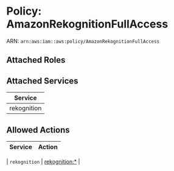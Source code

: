 # Policy: AmazonRekognitionFullAccess

ARN: `arn:aws:iam::aws:policy/AmazonRekognitionFullAccess`

## Attached Roles

## Attached Services

| Service |
|---------|
| rekognition |

## Allowed Actions

| Service | Action |
|:-------:|--------|

| `rekognition` | [rekognition:*](../actions.md#rekognition:all) |
